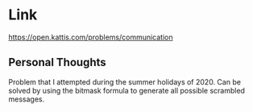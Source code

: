 # Link

https://open.kattis.com/problems/communication

## Personal Thoughts

Problem that I attempted during the summer holidays of 2020. Can be solved by using the bitmask formula to generate all possible scrambled messages.

